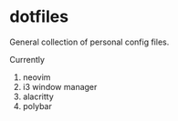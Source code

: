 # dotfiles

General collection of personal config files.

Currently
1. neovim
2. i3 window manager
3. alacritty
4. polybar 



